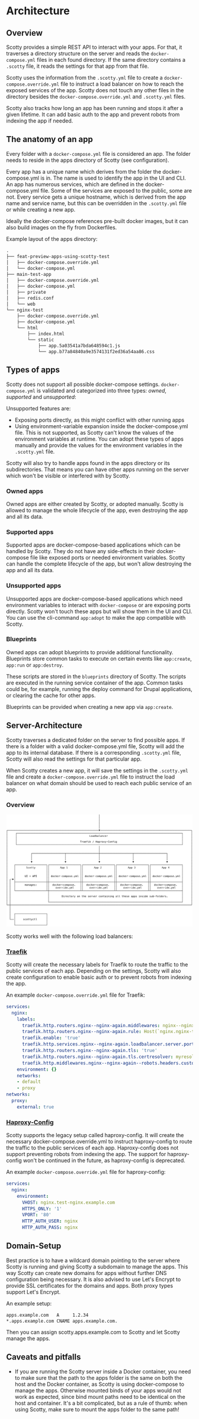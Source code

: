 # Architecture

## Overview

Scotty provides a simple REST API to interact with your apps. For that, it
traverses a directory structure on the server and reads the `docker-compose.yml`
files in each found directory. If the same directory contains a `.scotty` file,
it reads the settings for that app from that file.

Scotty uses the information from the `.scotty.yml` file to create a
`docker-compose.override.yml` file to instruct a load balancer on how to reach
the exposed services of the app. Scotty does not touch any other files in the
directory besides the `docker-compose.override.yml` and `.scotty.yml` files.

Scotty also tracks how long an app has been running and stops it after
a given lifetime. It can add basic auth to the app and prevent
robots from indexing the app if needed.

## The anatomy of an app

Every folder with a `docker-compose.yml` file is considered an app. The
folder needs to reside in the apps directory of Scotty (see configuration).

Every app has a unique name which derives from the folder the docker-compose.yml
is in. The name is used to identify the app in the UI and CLI. An app has
numerous services, which are defined in the docker-compose.yml file. Some of the
services are exposed to the public, some are not. Every service gets a unique
hostname, which is derived from the app name and service name, but this can
be overridden in the `.scotty.yml` file or while creating a new app.

Ideally the docker-compose references pre-built docker images, but it can also
build images on the fly from Dockerfiles.

Example layout of the apps directory:
```
.
├── feat-preview-apps-using-scotty-test
│   ├── docker-compose.override.yml
│   └── docker-compose.yml
├── main-test-app
│   ├── docker-compose.override.yml
│   ├── docker-compose.yml
│   ├── private
│   ├── redis.conf
│   └── web
└── nginx-test
    ├── docker-compose.override.yml
    ├── docker-compose.yml
    └── html
        ├── index.html
        └── static
            ├── app.5a03541a7bda648594c1.js
            └── app.b77a84840a9e3574131f2ed36a54aa86.css
```

## Types of apps

Scotty does not support all possible docker-compose settings. `docker-compose.yml`
is validated and categorized into three types: *owned*, *supported* and
*unsupported*:

Unsupported features are:
* Exposing ports directly, as this might conflict with other running apps
* Using environment-variable expansion inside the docker-compose.yml file. This is
  not supported, as Scotty can't know the values of the environment variables
  at runtime. You can adopt these types of apps manually and provide the values
  for the environment variables in the `.scotty.yml` file.

Scotty will also try to handle apps found in the apps directory or its
subdirectories. That means you can have other apps running on the server which
won't be visible or interfered with by Scotty.

### Owned apps

Owned apps are either created by Scotty, or adopted manually. Scotty is allowed
to manage the whole lifecycle of the app, even destroying the app and all
its data.

### Supported apps

Supported apps are docker-compose-based applications which can be handled by
Scotty. They do not have any side-effects in their docker-compose file like
exposed ports or needed environment variables. Scotty can handle the complete
lifecycle of the app, but won't allow destroying the app and all its data.

### Unsupported apps

Unsupported apps are docker-compose-based applications which need environment
variables to interact with `docker-compose` or are exposing ports directly.
Scotty won't touch these apps but will show them in the UI and CLI. You
can use the cli-command `app:adopt` to make the app compatible with Scotty.

### Blueprints

Owned apps can adopt blueprints to provide additional functionality. Blueprints
store common tasks to execute on certain events like `app:create`, `app:run` or
`app:destroy`.

These scripts are stored in the `blueprints` directory of Scotty. The scripts
are executed in the running service container of the app. Common tasks could be,
for example, running the deploy command for Drupal applications, or clearing
the cache for other apps.

Blueprints can be provided when creating a new app via `app:create`.

## Server-Architecture

Scotty traverses a dedicated folder on the server to find possible apps. If
there is a folder with a valid docker-compose.yml file, Scotty will add the app
to its internal database. If there is a corresponding `.scotty.yml` file, Scotty
will also read the settings for that particular app.

When Scotty creates a new app, it will save the settings in the `.scotty.yml` file
and create a `docker-compose.override.yml` file to instruct the load balancer on
what domain should be used to reach each public service of an app.

### Overview

![Server Architecture](assets/architecture-diagram.svg)

Scotty works well with the following load balancers:

### [Traefik](https://traefik.io)

Scotty will create the necessary labels for Traefik to route the traffic to the
public services of each app. Depending on the settings, Scotty will also create
configuration to enable basic auth or to prevent robots from indexing the app.

An example `docker-compose.override.yml` file for Traefik:

```yaml
services:
  nginx:
    labels:
      traefik.http.routers.nginx--nginx-again.middlewares: nginx--nginx-test--robots
      traefik.http.routers.nginx--nginx-again.rule: Host(`nginx.nginx-test.example.com`)
      traefik.enable: 'true'
      traefik.http.services.nginx--nginx-again.loadbalancer.server.port: '80'
      traefik.http.routers.nginx--nginx-again.tls: 'true'
      traefik.http.routers.nginx--nginx-again.tls.certresolver: myresolver
      traefik.http.middlewares.nginx--nginx-again--robots.headers.customresponseheaders.X-Robots-Tags: none, noarchive, nosnippet, notranslate, noimageindex
    environment: {}
    networks:
    - default
    - proxy
networks:
  proxy:
    external: true
```

### [Haproxy-Config](https://github.com/factorial-io/haproxy-config)

Scotty supports the legacy setup called haproxy-config. It will create the
necessary docker-compose.override.yml to instruct haproxy-config to route the
traffic to the public services of each app. Haproxy-config does not support
preventing robots from indexing the app. The support for haproxy-config won't be
continued in the future, as haproxy-config is deprecated.

An example `docker-compose.override.yml` file for haproxy-config:

```yaml
services:
  nginx:
    environment:
      VHOST: nginx.test-nginx.example.com
      HTTPS_ONLY: '1'
      VPORT: '80'
      HTTP_AUTH_USER: nginx
      HTTP_AUTH_PASS: nginx
```

## Domain-Setup

Best practice is to have a wildcard domain pointing to the server where Scotty
is running and giving Scotty a subdomain to manage the apps. This way Scotty can
create new domains for apps without further DNS configuration being necessary. It
is also advised to use Let's Encrypt to provide SSL certificates for the domains
and apps. Both proxy types support Let's Encrypt.

An example setup:

```
apps.example.com   A     1.2.34
*.apps.example.com CNAME apps.example.com.
```

Then you can assign scotty.apps.example.com to Scotty and let Scotty manage the
apps.

## Caveats and pitfalls

* If you are running the Scotty server inside a Docker container, you need
  to make sure that the path to the apps folder is the same on both the host and
  the Docker container, as Scotty is using docker-compose to manage the apps.
  Otherwise mounted binds of your apps would not work as expected, since bind
  mount paths need to be identical on the host and container.
  It's a bit complicated, but as a rule of thumb: when using Scotty, make sure to
  mount the apps folder to the same path!
